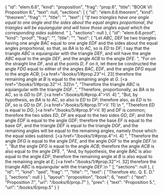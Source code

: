 {
  "id": "elem.6.6",
  "kind": "proposition",
  "frag": "prop.6",
  "title": "BOOK VI: Proposition 6.",
  "text": null,
  "sections": [
    {
      "id": "elem.6.6.theorem",
      "kind": "theorem",
      "frag": "",
      "title": "",
      "text": [
        "<var>If two triangles have one angle equal to one angle and the sides about the equal angles proportional</var>, <var>the triangles will be equiangular and will have those angles equal which the corresponding sides subtend</var>. "
      ],
      "sections": null
    },
    {
      "id": "elem.6.6.proof",
      "kind": "proof",
      "frag": "",
      "title": "",
      "text": [
        "Let <var>ABC</var>, <var>DEF</var> be two triangles having one angle <var>BAC</var> equal to one angle <var>EDF</var> and the sides about the equal angles proportional, so that, as <var>BA</var> is to <var>AC</var>, so is <var>ED</var> to <var>DF</var>; I say that the triangle <var>ABC</var> is equiangular with the triangle <var>DEF</var>, and will have the angle <var>ABC</var> equal to the angle <var>DEF</var>, and the angle <var>ACB</var> to the angle <var>DFE</var>. ",
        "For on the straight line <var>DF</var>, and at the points <var>D</var>, <var>F</var> on it, let there be constructed the angle <var>FDG</var> equal to either of the angles <var>BAC</var>, <var>EDF</var>, and the angle <var>DFG</var> equal to the angle <var>ACB</var>; [<a href=\"/books/1/#prop.23\">I. 23</a>] therefore the remaining angle at <var>B</var> is equal to the remaining angle at <var>G</var>. [<a href=\"/books/1/#prop.32\">I. 32</a>]\n       ",
        "Therefore the triangle <var>ABC</var> is equiangular with the triangle <var>DGF</var>. ",
        "Therefore, proportionally, as <var>BA</var> is to <var>AC</var>, so is <var>GD</var> to <var>DF</var>. [<a href=\"/books/6/#prop.4\">VI. 4</a>] ",
        "But, by hypothesis, as <var>BA</var> is to <var>AC</var>, so also is <var>ED</var> to <var>DF</var>; therefore also, as <var>ED</var> is to <var>DF</var>, so is <var>GD</var> to <var>DF</var>. [<a href=\"/books/5/#prop.11\">V. 11</a>] \n      ",
        "Therefore <var>ED</var> is equal to <var>DG</var>; [<a href=\"/books/5/#prop.9\">V. 9</a>] and <var>DF</var> is common; therefore the two sides <var>ED</var>, <var>DF</var> are equal to the two sides <var>GD</var>, <var>DF</var>; and the angle <var>EDF</var> is equal to the angle <var>GDF</var>; therefore the base <var>EF</var> is equal to the base <var>GF</var>, and the triangle <var>DEF</var> is equal to the triangle <var>DGF</var>, and the remaining angles will be equal to the remaining angles, namely those which the equal sides subtend. [<a href=\"/books/1/#prop.4\">I. 4</a>] ",
        "Therefore the angle <var>DFG</var> is equal to the angle <var>DFE</var>, and the angle <var>DGF</var> to the angle <var>DEF</var>.\n      ",
        "But the angle <var>DFG</var> is equal to the angle <var>ACB</var>; therefore the angle <var>ACB</var> is also equal to the angle <var>DFE</var>. ",
        "And, by hypothesis, the angle <var>BAC</var> is also equal to the angle <var>EDF</var>; therefore the remaining angle at <var>B</var> is also equal to the remaining angle at <var>E</var>; [<a href=\"/books/1/#prop.32\">I. 32</a>] therefore the triangle <var>ABC</var> is equiangular with the triangle <var>DEF</var>.\n      "
      ],
      "sections": null
    },
    {
      "id": "",
      "kind": "qed",
      "frag": "",
      "title": "",
      "text": [
        "Therefore etc. Q. E. D."
      ],
      "sections": null
    }
  ],
  "layout": "proposition",
  "book": 6,
  "next": {
    "text": "Proposition 7.",
    "url": "/books/6/prop.7"
  },
  "prev": {
    "text": "Proposition 5.",
    "url": "/books/6/prop.5"
  }
}
